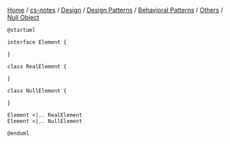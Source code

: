 [Home](https://mengxianbin.github.io) /
[cs-notes](https://mengxianbin.github.io/cs-notes/site) /
[Design](https://mengxianbin.github.io/cs-notes/site/Design) /
[Design Patterns](https://mengxianbin.github.io/cs-notes/site/Design/Design%20Patterns) /
[Behavioral Patterns](https://mengxianbin.github.io/cs-notes/site/Design/Design%20Patterns/Behavioral%20Patterns) /
[Others](https://mengxianbin.github.io/cs-notes/site/Design/Design%20Patterns/Behavioral%20Patterns/Others) /
[Null Object](https://mengxianbin.github.io/cs-notes/site/Design/Design%20Patterns/Behavioral%20Patterns/Others/Null%20Object)

```puml
@startuml

interface Element {

}

class RealElement {

}

class NullElement {

}

Element <|.. RealElement
Element <|.. NullElement

@enduml
```
